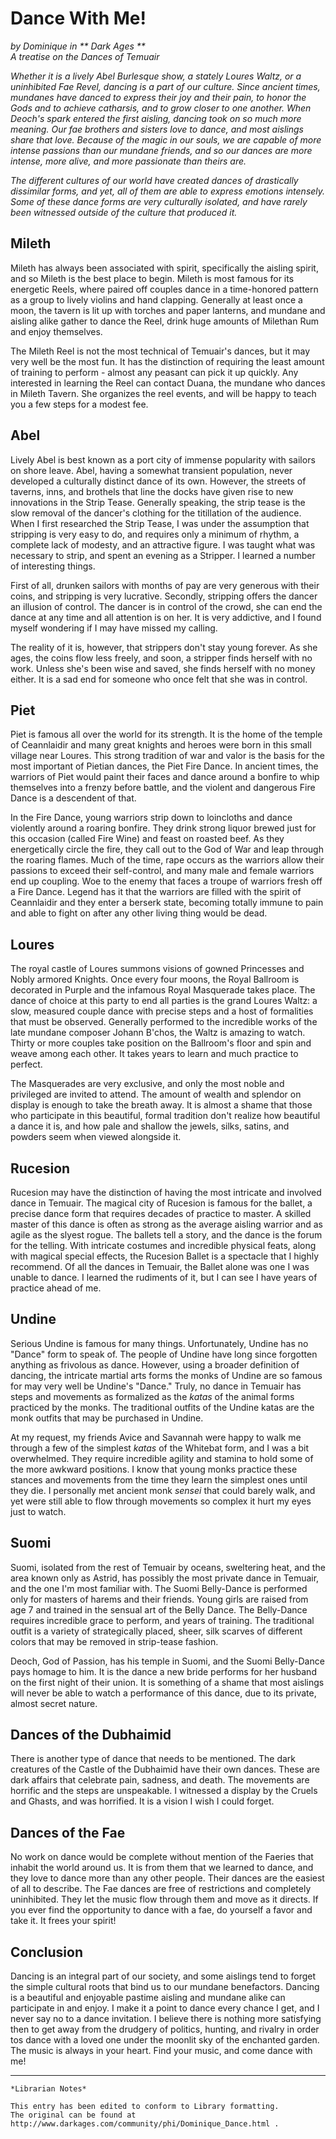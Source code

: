 # Dance With Me!

_by Dominique in ** Dark Ages **_  
_A treatise on the Dances of Temuair_  

_Whether it is a lively Abel Burlesque show, a stately Loures Waltz, or a
uninhibited Fae Revel, dancing is a part of our culture. Since ancient times,
mundanes have danced to express their joy and their pain, to honor the Gods and
to achieve catharsis, and to grow closer to one another. When Deoch's spark
entered the first aisling, dancing took on so much more meaning. Our fae
brothers and sisters love to dance, and most aislings share that love. Because
of the magic in our souls, we are capable of more intense passions than our
mundane friends, and so our dances are more intense, more alive, and more
passionate than theirs are._

_The different cultures of our world have created dances of drastically
dissimilar forms, and yet, all of them are able to express emotions intensely.
Some of these dance forms are very culturally isolated, and have rarely been
witnessed outside of the culture that produced it._

## Mileth

Mileth has always been associated with spirit, specifically the aisling spirit,
and so Mileth is the best place to begin. Mileth is most famous for its
energetic Reels, where paired off couples dance in a time-honored pattern as a
group to lively violins and hand clapping. Generally at least once a moon, the
tavern is lit up with torches and paper lanterns, and mundane and aisling alike
gather to dance the Reel, drink huge amounts of Milethan Rum and enjoy
themselves.

The Mileth Reel is not the most technical of Temuair's dances, but it may very
well be the most fun. It has the distinction of requiring the least amount of
training to perform - almost any peasant can pick it up quickly. Any interested
in learning the Reel can contact Duana, the mundane who dances in Mileth
Tavern. She organizes the reel events, and will be happy to teach you a few
steps for a modest fee.

## Abel

Lively Abel is best known as a port city of immense popularity with sailors on
shore leave. Abel, having a somewhat transient population, never developed a
culturally distinct dance of its own. However, the streets of taverns, inns,
and brothels that line the docks have given rise to new innovations in the
Strip Tease. Generally speaking, the strip tease is the slow removal of the
dancer's clothing for the titillation of the audience. When I first researched
the Strip Tease, I was under the assumption that stripping is very easy to do,
and requires only a minimum of rhythm, a complete lack of modesty, and an
attractive figure. I was taught what was necessary to strip, and spent an
evening as a Stripper. I learned a number of interesting things.

First of all, drunken sailors with months of pay are very generous with their
coins, and stripping is very lucrative. Secondly, stripping offers the dancer
an illusion of control. The dancer is in control of the crowd, she can end the
dance at any time and all attention is on her. It is very addictive, and I
found myself wondering if I may have missed my calling.

The reality of it is, however, that strippers don't stay young forever. As she
ages, the coins flow less freely, and soon, a stripper finds herself with no
work. Unless she's been wise and saved, she finds herself with no money either.
It is a sad end for someone who once felt that she was in control.

## Piet

Piet is famous all over the world for its strength. It is the home of the
temple of Ceannlaidir and many great knights and heroes were born in this small
village near Loures. This strong tradition of war and valor is the basis for
the most important of Pietian dances, the Piet Fire Dance. In ancient times, the
warriors of Piet would paint their faces and dance around a bonfire to whip
themselves into a frenzy before battle, and the violent and dangerous Fire Dance
is a descendent of that.

In the Fire Dance, young warriors strip down to loincloths and dance violently
around a roaring bonfire. They drink strong liquor brewed just for this
occasion (called Fire Wine) and feast on roasted beef. As they energetically
circle the fire, they call out to the God of War and leap through the roaring
flames. Much of the time, rape occurs as the warriors allow their passions to
exceed their self-control, and many male and female warriors end up coupling.
Woe to the enemy that faces a troupe of warriors fresh off a Fire Dance. Legend
has it that the warriors are filled with the spirit of Ceannlaidir and they
enter a berserk state, becoming totally immune to pain and able to fight on
after any other living thing would be dead.

## Loures

The royal castle of Loures summons visions of gowned Princesses and Nobly
armored Knights. Once every four moons, the Royal Ballroom is decorated in
Purple and the infamous Royal Masquerade takes place. The dance of choice at
this party to end all parties is the grand Loures Waltz: a slow, measured
couple dance with precise steps and a host of formalities that must be
observed. Generally performed to the incredible works of the late mundane
composer Johann B'chos, the Waltz is amazing to watch. Thirty or more couples
take position on the Ballroom's floor and spin and weave among each other. It
takes years to learn and much practice to perfect.

The Masquerades are very exclusive, and only the most noble and privileged are
invited to attend. The amount of wealth and splendor on display is enough to
take the breath away. It is almost a shame that those who participate in this
beautiful, formal tradition don't realize how beautiful a dance it is, and how
pale and shallow the jewels, silks, satins, and powders seem when viewed
alongside it.

## Rucesion

Rucesion may have the distinction of having the most intricate and involved
dance in Temuair. The magical city of Rucesion is famous for the ballet, a
precise dance form that requires decades of practice to master. A skilled
master of this dance is often as strong as the average aisling warrior and as
agile as the slyest rogue. The ballets tell a story, and the dance is the forum
for the telling. With intricate costumes and incredible physical feats, along
with magical special effects, the Rucesion Ballet is a spectacle that I highly
recommend. Of all the dances in Temuair, the Ballet alone was one I was unable
to dance. I learned the rudiments of it, but I can see I have years of practice
ahead of me.

## Undine

Serious Undine is famous for many things. Unfortunately, Undine has no "Dance"
form to speak of. The people of Undine have long since forgotten anything as
frivolous as dance. However, using a broader definition of dancing, the
intricate martial arts forms the monks of Undine are so famous for may very
well be Undine's "Dance." Truly, no dance in Temuair has steps and movements as
formalized as the _katas_ of the animal forms practiced by the monks. The
traditional outfits of the Undine katas are the monk outfits that may be
purchased in Undine.

At my request, my friends Avice and Savannah were happy to walk me through a
few of the simplest _katas_ of the Whitebat form, and I was a bit overwhelmed.
They require incredible agility and stamina to hold some of the more awkward
positions. I know that young monks practice these stances and movements from
the time they learn the simplest ones until they die. I personally met ancient
monk _sensei_ that could barely walk, and yet were still able to flow through
movements so complex it hurt my eyes just to watch.

## Suomi

Suomi, isolated from the rest of Temuair by oceans, sweltering heat, and the
area known only as Astrid, has possibly the most private dance in Temuair, and
the one I'm most familiar with. The Suomi Belly-Dance is performed only for
masters of harems and their friends. Young girls are raised from age 7 and
trained in the sensual art of the Belly Dance. The Belly-Dance requires
incredible grace to perform, and years of training. The traditional outfit is a
variety of strategically placed, sheer, silk scarves of different colors that
may be removed in strip-tease fashion.

Deoch, God of Passion, has his temple in Suomi, and the Suomi Belly-Dance pays
homage to him. It is the dance a new bride performs for her husband on the
first night of their union. It is something of a shame that most aislings will
never be able to watch a performance of this dance, due to its private, almost
secret nature.

## Dances of the Dubhaimid

There is another type of dance that needs to be mentioned. The dark creatures
of the Castle of the Dubhaimid have their own dances. These are dark affairs
that celebrate pain, sadness, and death. The movements are horrific and the
steps are unspeakable. I witnessed a display by the Cruels and Ghasts, and was
horrified. It is a vision I wish I could forget.

## Dances of the Fae

No work on dance would be complete without mention of the Faeries that inhabit
the world around us. It is from them that we learned to dance, and they love to
dance more than any other people. Their dances are the easiest of all to
describe. The Fae dances are free of restrictions and completely uninhibited.
They let the music flow through them and move as it directs. If you ever find
the opportunity to dance with a fae, do yourself a favor and take it. It frees
your spirit!

## Conclusion

Dancing is an integral part of our society, and some aislings tend to forget
the simple cultural roots that bind us to our mundane benefactors. Dancing is a
beautiful and  enjoyable pastime aisling  and mundane alike can  participate in
and enjoy. I make it a point to dance every chance I get, and I never say no to
a dance invitation. I believe there is nothing more satisfying then to get away
from the drudgery of politics, hunting, and rivalry in order tos dance with a
loved one under the moonlit sky of the enchanted garden. The music is always in
your heart. Find your music, and come dance with me!

***

```
*Librarian Notes*

This entry has been edited to conform to Library formatting.
The original can be found at http://www.darkages.com/community/phi/Dominique_Dance.html .
```


